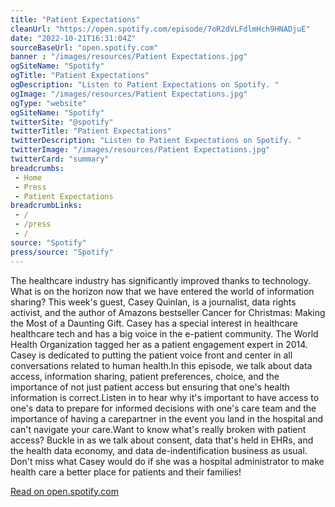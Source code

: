 ```yaml
--- 
title: "Patient Expectations"
cleanUrl: "https://open.spotify.com/episode/7oR2dVLFdlmHch9HNADjuE"
date: "2022-10-21T16:31:04Z"
sourceBaseUrl: "open.spotify.com"
banner : "/images/resources/Patient Expectations.jpg"
ogSiteName: "Spotify"
ogTitle: "Patient Expectations"
ogDescription: "Listen to Patient Expectations on Spotify. "
ogImage: "/images/resources/Patient Expectations.jpg"
ogType: "website"
ogSiteName: "Spotify"
twitterSite: "@spotify"
twitterTitle: "Patient Expectations"
twitterDescription: "Listen to Patient Expectations on Spotify. "
twitterImage: "/images/resources/Patient Expectations.jpg"
twitterCard: "summary"
breadcrumbs:
 - Home
 - Press
 - Patient Expectations
breadcrumbLinks:
 - / 
 - /press
 - / 
source: "Spotify"
press/source: "Spotify"
---
```

The healthcare industry has significantly improved thanks to technology. What is on the horizon now that we have entered the world of information sharing? This week's guest, Casey Quinlan, is a journalist, data rights activist, and the author of Amazons bestseller Cancer for Christmas: Making the Most of a Daunting Gift. Casey has a special interest in healthcare healthcare tech and has a big voice in the e-patient community. The World Health Organization tagged her as a patient engagement expert in 2014. Casey is dedicated to putting the patient voice front and center in all conversations related to human health.In this episode, we talk about data access, information sharing, patient preferences, choice, and the importance of not just patient access but ensuring that one's health information is correct.Listen in to hear why it's important to have access to one's data to prepare for informed decisions with one's care team and the importance of having a carepartner in the event you land in the hospital and can't navigate your care.Want to know what's really broken with patient access? Buckle in as we talk about consent, data that's held in EHRs, and the health data economy, and data de-indentification business as usual. Don't miss what Casey would do if she was a hospital administrator to make health care a better place for patients and their families!  
  
[Read on open.spotify.com](https://open.spotify.com/episode/7oR2dVLFdlmHch9HNADjuE)
